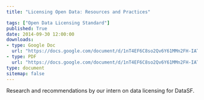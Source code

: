 ```yaml
---
title: "Licensing Open Data: Resources and Practices"

tags: ["Open Data Licensing Standard"]
published: True
date: 2014-09-30 12:00:00
downloads:
- type: Google Doc
  url: "https://docs.google.com/document/d/1nT4EF6C8so2Qv6Y61MMn2FH-IATrOymfk0Z9A3DvN6w/edit?usp=sharing"
- type: PDF
  url: "https://docs.google.com/document/d/1nT4EF6C8so2Qv6Y61MMn2FH-IATrOymfk0Z9A3DvN6w/export?format=pdf"
type: document
sitemap: false
---
```

Research and recommendations by our intern on data licensing for DataSF.
